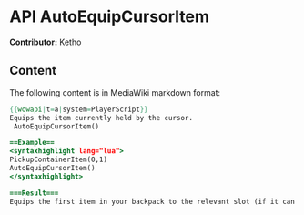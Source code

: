 # API AutoEquipCursorItem

**Contributor:** Ketho

## Content

The following content is in MediaWiki markdown format:

```mediawiki
{{wowapi|t=a|system=PlayerScript}}
Equips the item currently held by the cursor.
 AutoEquipCursorItem()

==Example==
<syntaxhighlight lang="lua">
PickupContainerItem(0,1)
AutoEquipCursorItem()
</syntaxhighlight>

===Result===
Equips the first item in your backpack to the relevant slot (if it can be equipped).
```